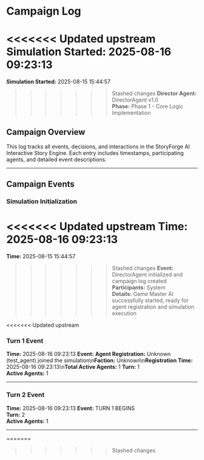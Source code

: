 # Campaign Log

<<<<<<< Updated upstream
**Simulation Started:** 2025-08-16 09:23:13
=======
**Simulation Started:** 2025-08-15 15:44:57  
>>>>>>> Stashed changes
**Director Agent:** DirectorAgent v1.0  
**Phase:** Phase 1 - Core Logic Implementation  

## Campaign Overview

This log tracks all events, decisions, and interactions in the StoryForge AI Interactive Story Engine.
Each entry includes timestamps, participating agents, and detailed event descriptions.

---

## Campaign Events

### Simulation Initialization
<<<<<<< Updated upstream
**Time:** 2025-08-16 09:23:13
=======
**Time:** 2025-08-15 15:44:57  
>>>>>>> Stashed changes
**Event:** DirectorAgent initialized and campaign log created  
**Participants:** System  
**Details:** Game Master AI successfully started, ready for agent registration and simulation execution

<<<<<<< Updated upstream

### Turn 1 Event
**Time:** 2025-08-16 09:23:13
**Event:** **Agent Registration:** Unknown (test_agent) joined the simulation\n**Faction:** Unknown\n**Registration Time:** 2025-08-16 09:23:13\n**Total Active Agents:** 1
**Turn:** 1  
**Active Agents:** 1  

---

### Turn 2 Event
**Time:** 2025-08-16 09:23:13
**Event:** TURN 1 BEGINS  
**Turn:** 2  
**Active Agents:** 1

---
=======
>>>>>>> Stashed changes
